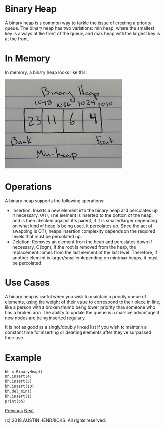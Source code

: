 # Binary Heap

A binary heap is a common way to tackle the issue of creating a priority queue. The binary heap has two variations: min heap, where the smallest key is always at the front of the queue, and max heap with the largest key is at the front.

# In Memory

In memory, a binary heap looks like this:

![Image of a binary heap](images/binary_heap.jpg)

# Operations

A binary heap supports the following operations:

* Insertion: Inserts a new element into the binary heap and percolates up if necessary, O(1), The element is inserted to the bottom of the heap, and is then checked against it's parent, if it is smaller/larger depending on what kind of heap is being used, it percolates up. Since the act of swapping is O(1), heaps insertion complexity depends on the required levels that must be percolated up.
* Deletion: Removes an element from the heap and percolates down if necessary, O(logn), If the root is removed from the heap, the replacement comes from the last element of the last level. Therefore, if another element is larger/smaller depending on min/max heaps, it must be percolated.

# Use Cases

A binary heap is useful when you wish to maintain a priority queue of elements, using the weight of their value to correspond to their place in line, like a person with a broken thumb being lower priority than someone who has a broken arm. The ability to update the queue is a massive advantage if new nodes are being inserted regularly.

It is not as good as a singly/doubly linked list if you wish to maintain a constant time for inserting or deleting elements after they've surpassed their use.

# Example

```
bh = BinaryHeap()
bh.insert(4)
bh.insert(3)
bh.insert(10)
bh.del_min()
bh.insert(1)
print(bh)
```

[Previous](avl_tree.md) [Next](graph.md)

(c) 2018 AUSTIN HENDRICKS. All rights reserved.
